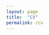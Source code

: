```yaml
---
layout: page
title:  "CV"
permalink: /cv
---
```



<object data="assets/CV.pdf" width="100%" height="1000" type='application/pdf'></object>